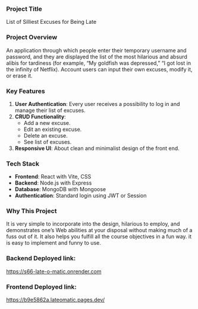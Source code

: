 
### Project Title  
 List of Silliest Excuses for Being Late

### Project Overview
  An application through which people enter their temporary username and password, and they are displayed the list of the most hilarious and absurd alibis for tardiness (for example, “My goldfish was depressed,” “I got lost in the infinity of Netflix). Account users can input their own excuses, modify it, or erase it.  

### Key Features  
1. **User Authentication**: Every user receives a possibility to log in and manage their list of excuses.  
2. **CRUD Functionality**:  
    - Add a new excuse.  
    - Edit an existing excuse.  
    - Delete an excuse.  
    - See list of excuses.  
3. **Responsive UI**: About clean and minimalist design of the front end.  
### Tech Stack 
  - **Frontend**: React with Vite, CSS  
  - **Backend**: Node.js with Express  
  - **Database**: MongoDB with Mongoose  
  - **Authentication**: Standard login using JWT or Session  

### Why This Project
  It is very simple to incorporate into the design, hilarious to employ, and demonstrates one’s Web abilities at your disposal without making much of a fuss out of it. It also helps you fulfill all the course objectives in a fun way. it is easy to implement and funny to use.


### Backend Deployed link:
https://s66-late-o-matic.onrender.com

### Frontend Deployed link:

https://b9e5862a.lateomatic.pages.dev/
